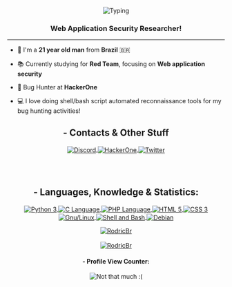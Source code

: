 <!-- Header -->

<p align="center">
  <img src="https://readme-typing-svg.herokuapp.com/?size=25&duration=4200&color=1BC53B&height=50&lines=echo+%22Ol%C3%A1%2C+mundo!%22&center=true" alt="Typing" />
</p>


<h3 align="center">Web Application Security Researcher!</h3>

---
  
- 🧙 I'm a **21 year old man** from **Brazil** 🇧🇷

- 📚 Currently studying for **Red Team**, focusing on **Web application security**

- 🔎 Bug Hunter at **HackerOne**
 
- 💻 I love doing shell/bash script automated reconnaissance tools for my bug hunting activities!

<!-- Contacts -->
  
<h2 align="center">- Contacts & Other Stuff</h2>

<p align="center">
  
  <a href="https://discordapp.com/users/418206745589186571">
    <img align="center" src="https://img.shields.io/badge/Discord-inactive?style=for-the-badge&logo=Discord&color=214CB0&logoColor=FFFFFF" alt="Discord" />
  </a>
  
  <a href="https://hackerone.com/rodricbr">
    <img align="center" src="https://img.shields.io/badge/HackerOne-inactive?style=for-the-badge&logo=Hackerone&color=1B1B1B&logoColor=FFFFFF" alt="HackerOne" />
  </a>
  
  <a href="https://twitter.com/GhosdeeriTheGod">
    <img align="center" src="https://img.shields.io/badge/Twitter-inactive?style=for-the-badge&logo=twitter&color=00acee&logoColor=FFFFFF" alt="Twitter" />
  </a>
  
</p>

<br> <br>

<!-- Langs -->

<h2 align="center">- Languages, Knowledge & Statistics:</h2>

<p align="center">
  
  <a href="https://www.python.org/">
    <img align="center" src="https://img.shields.io/badge/-Python%20Language-3776AB?style=for-the-badge&logo=python&logoColor=ffffff" alt="Python 3" title="Python Programming Language"/>
  </a>
  
  <a href="https://en.wikipedia.org/wiki/C_(programming_language)">
    <img align="center" src="https://img.shields.io/badge/C%20Language-grey?style=for-the-badge&logo=c" alt="C Language" title="C Programming Language"/>
  </a>
  
  <a href="https://www.php.net/">
    <img align="center" src="https://img.shields.io/badge/PHP%20Language-grey?style=for-the-badge&logo=php&color=7952B3&logoColor=FFFFFF" alt="PHP Language" title="PHP Programming Language"/>
  </a>
  
  <a href="https://developer.mozilla.org/en-US/docs/Web/HTML">
    <img align="center" src="https://img.shields.io/badge/-HTML5-%23E44D27?style=for-the-badge&logo=html5&logoColor=ffffff" alt="HTML 5" title="HTML Markup Language"/>
  </a>
  
  <a href="https://developer.mozilla.org/en-US/docs/Web/CSS">
    <img align="center" src="https://img.shields.io/badge/-CSS3-%231572B6?style=for-the-badge&logo=css3" alt="CSS 3" title="CSS Cascading Sheet Language"/>
  </a>
  
  <a href="https://www.gnu.org/">
    <img align="center" src="https://img.shields.io/badge/Linux-E34F26?style=for-the-badge&message=Linux&logo=linux&logoColor=black" alt="Gnu/Linux" title="GNU/Linux"/>
  </a>
  
  <a href="https://en.wikipedia.org/wiki/Shell_script">
    <img align="center" src="https://img.shields.io/badge/Shell/Bash-inactive?style=for-the-badge&logo=GNU+Bash&color=4EAA25&logoColor=FFFFFF" alt="Shell and Bash" title="Shell and Bash (Command Line Interface)"/>
  </a>
  
  <a href="https://www.debian.org/">
    <img align="center" src="https://img.shields.io/badge/Debian-grey?style=for-the-badge&message=Debian&color=A81D33&logo=Debian&logoColor=FFFFFF" alt="Debian" title="Debian GNU/Linux Distribution"/>
  </a>
  
</p>

<!-- Stats -->

<p align="center">
  <a href="https://github.com/rodricbr">
    <img align="center" src="https://github-readme-stats.vercel.app/api?username=rodricbr&show_icons=true&theme=github_dark&border_radius=0&text_color=7FFF7F&count_private=true" alt="RodricBr" title="My github profile statistics">
      <br>
      <br>
    <img align="center" src="https://github-readme-stats.vercel.app/api/top-langs/?username=rodricbr&layout=compact&langs_count=8&theme=github_dark&border_radius=0&text_color=7FFF7F&count_private=true" alt="RodricBr" title="The languages I most use on my github repositories">
      <br>
  </a>
</p>

<!-- Profile View Counter -->

<h4 align="center">- Profile View Counter:</h4>

<p align="center">
  <img align="center" src="https://profile-counter.glitch.me/rodricbr/count.svg" title="Not that much :("/>
</p>
